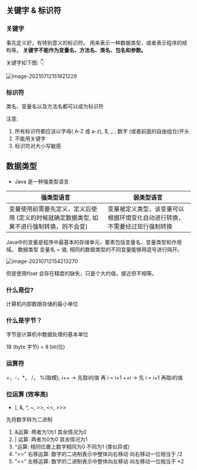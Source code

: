 ## 关键字 & 标识符

### 关键字

事先定义好，有特别意义的标识符。 用来表示一种数据类型，或者表示程序的结构等。
**关键字不能作为变量名、方法名、类名、包名和参数。**

关键字如下图: 👇


![image-20210712151821229](C:\Users\Michael\AppData\Roaming\Typora\typora-user-images\image-20210712151821229.png)

### 标识符

类名、变量名以及方法名都可以成为标识符

注意:

1. 所有标识符都应该以字母( A-Z 或 a-z),  $, _ , 数字 (或者前面的自由组合)开头 
2. 不能用关键字
3. 标识符对大小写敏感



## 数据类型

- Java 是一种强类型语言

|强类型语言|弱类型语言|
|--|--|
|变量使用前需要先定义，定义后使用 (定义的时候就确定数据类型, 如果不进行强制转换，则不会变)|变量被定义类型，该变量可以根据环境变化自动进行转换，不需要经过现行强制转换|

Java中的变量是程序中最基本的存储单元，要素包括变量名、变量类型和作用域。
 数据类型  变量名 = 值;  相同的数据类型的不同变量能够用逗号进行隔开。

![image-20210712154213270](C:\Users\Michael\AppData\Roaming\Typora\typora-user-images\image-20210712154213270.png)

但是使用float 会存在精度的缺失，只是个大约值，接近但不相等。

### 什么是位?

计算机内部数据存储的最小单位


### 什么是字节？

字节是计算机中数据处理的基本单位

1B (byte 字节) = 8 bit(位)

### 运算符

+，-，*， /， %(取模), 
i++  -> 先取i的值 再 i = i+1
++i  -> 先 i = i+1  再取i的值

### 位运算 (效率高)

- |, &, ^, ~, >>, <<, >>>

先将数字转为二进制

1. &运算:  两者为1为1 其余情况为0
2.  | 运算:  两者为0为0 其余情况为1
3.  ^运算:  相同位置上数字相同为0 不同为1 (类似异或)
4.  ">>" 右移运算: 数字的二进制表示中整体向右移动  向右移动一位相当于 /2
5.  "<<" 左移运算: 数字的二进制表示中整体向左移动  向左移动一位相当于 *2

